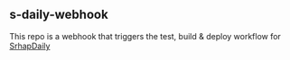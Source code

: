 ## s-daily-webhook
This repo is a webhook that triggers the test, build & deploy workflow for [SrhapDaily](https://github.com/Curti-s/s-daily)
